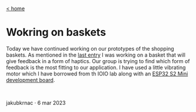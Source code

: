 [< home](https://github.com/jakubkrnac/journal)

# Wokring on baskets

Today we have continued working on our prototypes of the shopping baskets. As mentioned in the [last entry](https://github.com/jakubkrnac/journal/030323) I was working on a basket that will give feedback in a form of haptics. Our group is trying to find which form of feedback is the most fitting to our application.
I have used a little vibrating motor which I have borrowed from th IOIO lab along with an [ESP32 S2 Mini development board](https://www.wemos.cc/en/latest/s2/s2_mini.html).



&nbsp;

jakubkrnac · 6 mar 2023
